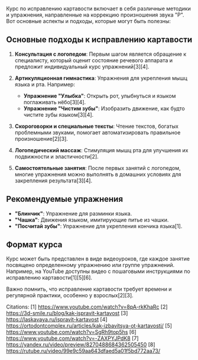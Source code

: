 Курс по исправлению картавости включает в себя различные методики и упражнения, направленные на коррекцию произношения звука "Р". Вот основные аспекты и подходы, которые могут быть полезны:

## Основные подходы к исправлению картавости

1. **Консультация с логопедом**: Первым шагом является обращение к специалисту, который оценит состояние речевого аппарата и предложит индивидуальный курс упражнений[3][4].

2. **Артикуляционная гимнастика**: Упражнения для укрепления мышц языка и рта. Например:
   - **Упражнение "Улыбка"**: Открыть рот, улыбнуться и языком поглаживать нёбо[3][4].
   - **Упражнение "Чистим зубы"**: Изобразить движение, как будто чистите зубы языком[3][4].

3. **Скороговорки и специальные тексты**: Чтение текстов, богатых проблемными звуками, помогает автоматизировать правильное произношение[2][3].

4. **Логопедический массаж**: Стимуляция мышц рта для улучшения их подвижности и эластичности[2].

5. **Самостоятельные занятия**: После первых занятий с логопедом, многие упражнения можно выполнять в домашних условиях для закрепления результата[3][4].

## Рекомендуемые упражнения

- **"Блинчик"**: Упражнение для разминки языка.
- **"Чашка"**: Движения языком, имитирующие питье из чашки.
- **"Посчитай зубы"**: Упражнение для укрепления кончика языка[1].

## Формат курса

Курс может быть представлен в виде видеоуроков, где каждое занятие посвящено определенному упражнению или группе упражнений. Например, на YouTube доступны видео с пошаговыми инструкциями по исправлению картавости[1][5][6]. 

Важно помнить, что исправление картавости требует времени и регулярной практики, особенно у взрослых[2][3].

Citations:
[1] https://www.youtube.com/watch?v=8pA-rkKhaRc
[2] https://3d-smile.ru/blog/kak-ispravit-kartavost
[3] https://laskavaya.ru/ispravit-kartavost
[4] https://ortodontcomplex.ru/articles/kak-izbavitsya-ot-kartavosti/
[5] https://www.youtube.com/watch?v=SgRh9top5hs
[6] https://www.youtube.com/watch?v=-ZAXPYJPdK8
[7] https://yandex.ru/video/preview/8270488684362505450
[8] https://rutube.ru/video/99e9c59aa643dfaed5a01f5bd772aa73/